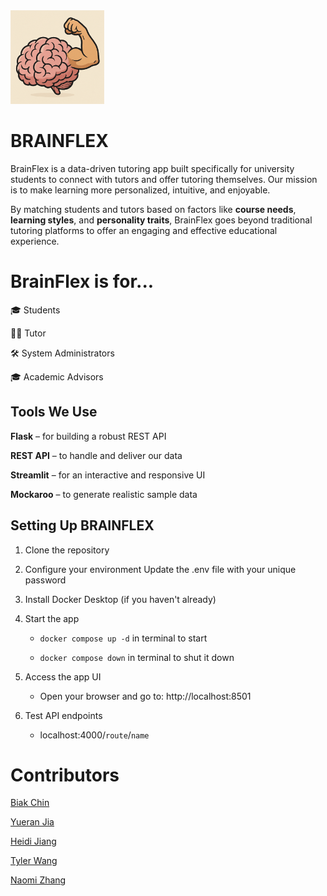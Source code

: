 <img src="app/src/assets/logo.png" width="150" height="150" />

# BRAINFLEX
BrainFlex is a data-driven tutoring app built specifically for university students to connect with tutors and offer tutoring themselves. Our mission is to make learning more personalized, intuitive, and enjoyable.

By matching students and tutors based on factors like **course needs**, **learning styles**, and **personality traits**, BrainFlex goes beyond traditional tutoring platforms to offer an engaging and effective educational experience.

# BrainFlex is for...
🎓 Students

👩‍🏫 Tutor

🛠️ System Administrators

🎓 Academic Advisors

## Tools We Use
**Flask** – for building a robust REST API

**REST API** – to handle and deliver our data

**Streamlit** – for an interactive and responsive UI

**Mockaroo** – to generate realistic sample data

 
## Setting Up BRAINFLEX
1. Clone the repository
2. Configure your environment
  Update the .env file with your unique password

3. Install Docker Desktop (if you haven't already)
4. Start the app
   * `docker compose up -d` in terminal to start

   * `docker compose down` in terminal to shut it down
5. Access the app UI
    * Open your browser and go to: http://localhost:8501
   
6. Test API endpoints
   * localhost:4000/`route`/`name`
   
# Contributors
[Biak Chin](https://www.linkedin.com/in/biak-chin-2b3375284/)

[Yueran Jia](https://www.linkedin.com/in/yueran-jia-288916287/)

[Heidi Jiang](https://www.linkedin.com/in/heidi-jiang-720159346/)

[Tyler Wang](https://www.linkedin.com/in/tyler-wang-71893034b/)

[Naomi Zhang](https://www.linkedin.com/in/naomi-zhang-37b796326/)